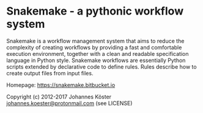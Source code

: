 # Snakemake - a pythonic workflow system

Snakemake is a workflow management system that aims to reduce the complexity of creating workflows 
by providing a fast and comfortable execution environment, together with a clean and readable 
specification language in Python style. Snakemake workflows are essentially Python scripts extended 
by declarative code to define rules. Rules describe how to create output files from input files.

Homepage: https://snakemake.bitbucket.io

Copyright (c) 2012-2017 Johannes Köster <johannes.koester@protonmail.com> (see LICENSE)